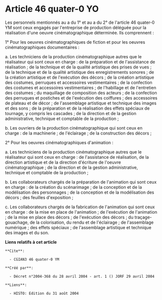 # Article 46 quater-0 YO

Les personnels mentionnés au a du 1° et au a du 2° de l'article 46 quater-0 YM sont ceux engagés par l'entreprise de
production déléguée pour la réalisation d'une oeuvre cinématographique déterminée. Ils comprennent :

1° Pour les oeuvres cinématographiques de fiction et pour les oeuvres cinématographiques documentaires :

a. Les techniciens de la production cinématographique autres que le réalisateur qui sont ceux en charge : de la préparation
et de l'assistance de réalisation ; de la technique et de la qualité artistique des prises de vues ; de la technique et de la
qualité artistique des enregistrements sonores ; de la création artistique et de l'exécution des décors ; de la création
artistique des costumes, perruques et accessoires vestimentaires ; de la confection des costumes et accessoires
vestimentaires ; de l'habillage et de l'entretien des costumes ; du maquillage de composition des acteurs ; de la confection
des perruques et postiches et de l'exécution des coiffures ; des accessoires de plateau et de décor ; de l'assemblage
artistique et technique des images et des sons ; de la préparation et de la réalisation des effets spéciaux de tournage, y
compris les cascades ; de la direction et de la gestion administrative, technique et comptable de la production ;

b. Les ouvriers de la production cinématographique qui sont ceux en charge : de la machinerie ; de l'éclairage ; de la
construction des décors ;

2° Pour les oeuvres cinématographiques d'animation :

a. Les techniciens de la production cinématographique autres que le réalisateur qui sont ceux en charge : de l'assistance de
réalisation, de la direction artistique et de la direction d'écriture de l'oeuvre cinématographique ; de la direction et de
la gestion administrative, technique et comptable de la production ;

b. Les collaborateurs chargés de la préparation de l'animation qui sont ceux en charge : de la création du scénarimage ; de
la conception et de la modélisation des personnages ; de la conception et de la modélisation des décors ; des feuilles
d'exposition ;

c. Les collaborateurs chargés de la fabrication de l'animation qui sont ceux en charge : de la mise en place de l'animation ;
de l'exécution de l'animation ; de la mise en place des décors ; de l'exécution des décors ; du traçage-gouachage, de la
colorisation, du rendu et de l'éclairage ; de l'assemblage numérique ; des effets spéciaux ; de l'assemblage artistique et
technique des images et du son.

**Liens relatifs à cet article**

	**Cite**:

	  - CGIAN3 46 quater-0 YM

	**Créé par**:

	  - Décret n°2004-368 du 28 avril 2004 - art. 1 () JORF 29 avril 2004

	**Liens**:

	  - HISTO: Edition du 31 août 2004
